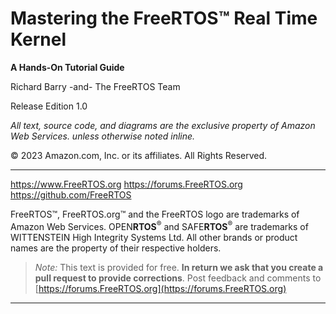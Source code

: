 # Mastering the FreeRTOS™ Real Time Kernel

**A Hands-On Tutorial Guide**

Richard Barry
-and-
The FreeRTOS Team

Release Edition 1.0

*All text, source code, and diagrams are the exclusive property of Amazon
Web Services. unless otherwise noted inline.*

© 2023 Amazon.com, Inc. or its affiliates. All Rights Reserved.

* * *
<https://www.FreeRTOS.org>
<https://forums.FreeRTOS.org>
<https://github.com/FreeRTOS>

FreeRTOS™, FreeRTOS.org™ and the FreeRTOS logo are trademarks of Amazon
Web Services. OPEN**RTOS**<sup>®</sup> and SAFE**RTOS**<sup>®</sup> are
trademarks of WITTENSTEIN High Integrity Systems Ltd. All other brands
or product names are the property of their respective holders.

> *Note:*
> This text is provided for free. **In return we ask that you create a pull
> request to provide corrections**.  Post feedback and comments to [https://forums.FreeRTOS.org](https://forums.FreeRTOS.org)
* * *
